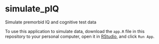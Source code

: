 # simulate_pIQ
Simulate premorbid IQ and cognitive test data

To use this application to simulate data, download the `app.R` file in this repository to your personal computer, open it in [RStudio](https://rstudio.com/), and click `Run App`.

